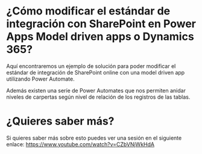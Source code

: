 # ¿Cómo modificar el estándar de integración con SharePoint en Power Apps Model driven apps o Dynamics 365?
Aquí encontraremos un ejemplo de solución para poder modificar el estándar de integración de SharePoint online con una model driven app utilizando Power Automate.

Además existen una seríe de Power Automates que nos permiten anidar niveles de carpertas según nivel de relación de los registros de las tablas.
# ¿Quieres saber más?
Si quieres saber más sobre esto puedes ver una sesión en el siguiente enlace: https://www.youtube.com/watch?v=CZbVNjWkHdA
